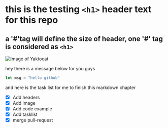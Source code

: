 # this is the testing `<h1>` header text for this repo

## a '#'tag will define the size of header, one '#' tag is considered as `<h1>` 

![Image of Yaktocat](https://octodex.github.com/images/yaktocat.png)


hey there is a message below for you guys 

```javascript
let msg = "hello github"
```

and here is the task list for me to finish this markdown chapter

- [x] Add headers
- [x] Add image
- [x] Add code example
- [x] Add tasklist
- [x] merge pull-request
